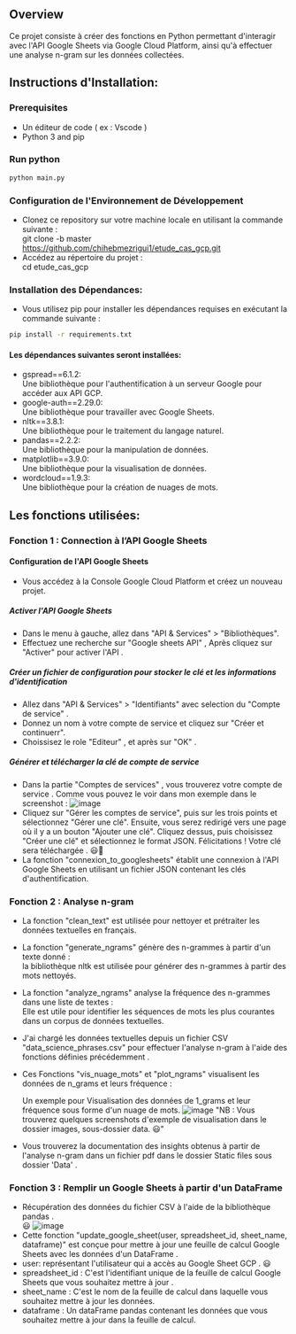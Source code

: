 ## Overview
Ce projet consiste à créer des fonctions en Python permettant d'interagir avec l'API Google Sheets via Google Cloud Platform, ainsi qu'à effectuer une analyse n-gram sur les données collectées.

## Instructions d'Installation:
### Prerequisites
- Un éditeur de code ( ex : Vscode ) 
- Python 3 and pip
### Run python 
```bash
python main.py
```
### Configuration de l'Environnement de Développement
- Clonez ce repository sur votre machine locale en utilisant la commande suivante : <br/>
git clone -b master https://github.com/chihebmezrigui1/etude_cas_gcp.git
- Accédez au répertoire du projet : <br/>
cd etude_cas_gcp
### Installation des Dépendances:
- Vous utilisez pip pour installer les dépendances requises en exécutant la commande suivante :
```bash
pip install -r requirements.txt
```
#### Les dépendances suivantes seront installées:
- gspread==6.1.2: <br/>Une bibliothèque pour l'authentification à un serveur Google pour accéder aux API GCP.
- google-auth==2.29.0:<br/> Une bibliothèque pour travailler avec Google Sheets.
- nltk==3.8.1:<br/> Une bibliothèque pour le traitement du langage naturel.
- pandas==2.2.2:<br/> Une bibliothèque pour la manipulation de données.
- matplotlib==3.9.0:<br/> Une bibliothèque pour la visualisation de données.
- wordcloud==1.9.3:<br/> Une bibliothèque pour la création de nuages de mots.
  
## Les fonctions utilisées:

### Fonction 1 : Connection à l’API Google Sheets
#### Configuration de l'API Google Sheets
- Vous accédez à la Console Google Cloud Platform et créez un nouveau projet.
##### Activer l'API Google Sheets
- Dans le menu à gauche, allez dans "API & Services" > "Bibliothèques".
- Effectuez une recherche sur "Google sheets API" , Après cliquez sur "Activer" pour activer l'API .
##### Créer un fichier de configuration pour stocker le clé et les informations d'identification
- Allez dans "API & Services" > "Identifiants" avec selection du "Compte de service" .
- Donnez un nom à votre compte de service et cliquez sur "Créer et continuerr".
- Choissisez le role "Editeur" , et après sur "OK" .
##### Générer et télécharger la clé de compte de service
- Dans la partie "Comptes de services" , vous trouverez votre compte de service . Comme vous pouvez le voir dans mon exemple dans le screenshot :
  ![image](https://github.com/chihebmezrigui1/etude_cas_gcp/assets/99685119/04f1e7a7-5a6f-4731-8ab5-c54734f130d8)
- Cliquez sur "Gérer les comptes de service", puis sur les trois points et sélectionnez "Gérer une clé". Ensuite, vous serez redirigé vers une page où il y a un bouton "Ajouter une clé". Cliquez dessus, puis choisissez "Créer une clé" et sélectionnez le format JSON. Félicitations ! Votre clé sera téléchargée . 😃👏
- La fonction "connexion_to_googlesheets" établit une connexion à l'API Google Sheets en utilisant un fichier JSON contenant les clés d'authentification.
  
### Fonction 2 : Analyse n-gram
- La fonction "clean_text" est utilisée pour nettoyer et prétraiter les données textuelles en français.
- La fonction "generate_ngrams" génère des n-grammes à partir d'un texte donné : <br/> la bibliothèque nltk est utilisée pour générer des n-grammes à partir des mots nettoyés.
- La fonction "analyze_ngrams" analyse la fréquence des n-grammes dans une liste de textes : <br/> Elle est utile pour identifier les séquences de mots les plus courantes dans un corpus de données textuelles. 
- J'ai chargé les données textuelles depuis un fichier CSV "data_science_phrases.csv" pour effectuer l'analyse n-gram à l'aide des fonctions définies précédemment .
- Ces Fonctions "vis_nuage_mots" et "plot_ngrams" visualisent les données de n_grams et leurs fréquence : <br/>

  Un exemple pour Visualisation des données de 1_grams et leur fréquence sous forme d'un nuage de mots.
![image](https://github.com/chihebmezrigui1/etude_cas_gcp/assets/99685119/d503d32c-cdd6-4f8f-a531-cec08a64a822)
"NB : Vous trouverez quelques screenshots d'exemple de visualisation dans le dossier images, sous-dossier data. 😃"

- Vous trouverez la documentation des insights obtenus à partir de l'analyse n-gram dans un fichier pdf dans le dossier Static files sous dossier 'Data' .

### Fonction 3 : Remplir un Google Sheets à partir d'un DataFrame
- Récupération des données du fichier CSV à l'aide de la bibliothèque pandas .<br/> 😃
![image](https://github.com/chihebmezrigui1/etude_cas_gcp/assets/99685119/16414786-6f58-4ff0-8991-a6c1eb7426e9)
- Cette fonction "update_google_sheet(user, spreadsheet_id, sheet_name, dataframe)" est conçue pour mettre à jour une feuille de calcul Google Sheets avec les données d'un DataFrame .
- user: représentant l'utilisateur qui a accès au Google Sheet GCP . 😃
- spreadsheet_id : C'est l'identifiant unique de la feuille de calcul Google Sheets que vous souhaitez mettre à jour .
- sheet_name : C'est le nom de la feuille de calcul dans laquelle vous souhaitez mettre à jour les données.
- dataframe : Un dataFrame pandas contenant les données que vous souhaitez mettre à jour dans la feuille de calcul.



